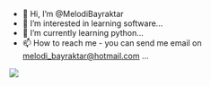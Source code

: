 - 👋 Hi, I’m @MelodiBayraktar
- 👀 I’m interested in learning software...
- 🌱 I’m currently learning  python...
- 📫 How to reach me - you can send me email on melodi_bayraktar@hotmail.com ...

<img src="https://github-readme-stats.vercel.app/api?username=MelodiBayraktar&&show_icons=true&title_color=ffffff&icon_color=bb2acf&text_color=daf7dc&bg_color=151515">
<!---
MelodiBayraktar/MelodiBayraktar is a ✨ special ✨ repository because its `README.md` (this file) appears on your GitHub profile.
You can click the Preview link to take a look at your changes.
--->
